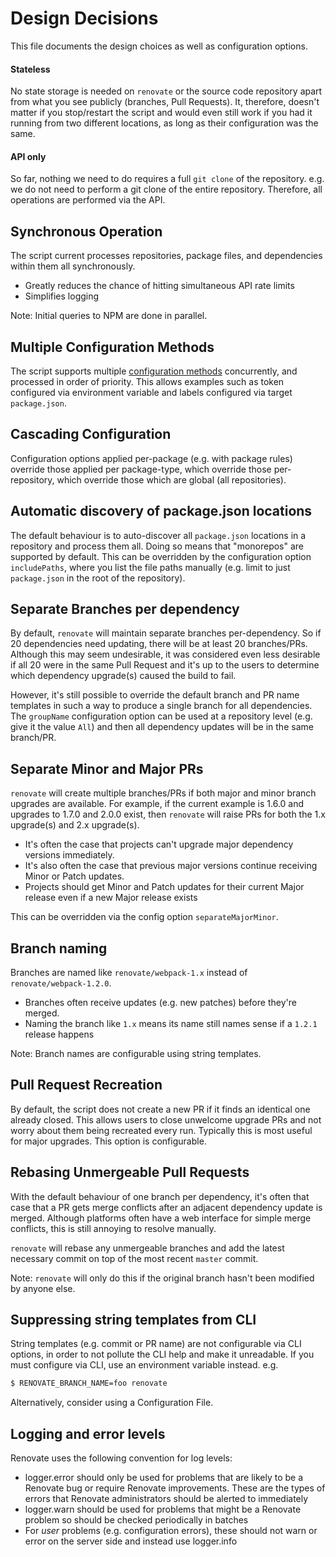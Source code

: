 # Design Decisions

This file documents the design choices as well as configuration options.

#### Stateless

No state storage is needed on `renovate` or the source code repository apart
from what you see publicly (branches, Pull Requests). It, therefore, doesn't
matter if you stop/restart the script and would even still work if you had it
running from two different locations, as long as their configuration was the
same.

#### API only

So far, nothing we need to do requires a full `git clone` of the repository.
e.g. we do not need to perform a git clone of the entire repository. Therefore,
all operations are performed via the API.

## Synchronous Operation

The script current processes repositories, package files, and dependencies
within them all synchronously.

- Greatly reduces the chance of hitting simultaneous API rate limits
- Simplifies logging

Note: Initial queries to NPM are done in parallel.

## Multiple Configuration Methods

The script supports multiple [configuration methods](configuration.md)
concurrently, and processed in order of priority. This allows examples such as
token configured via environment variable and labels configured via target
`package.json`.

## Cascading Configuration

Configuration options applied per-package (e.g. with package rules) override those applied per
package-type, which override those per-repository, which override those which
are global (all repositories).

## Automatic discovery of package.json locations

The default behaviour is to auto-discover all `package.json` locations in a
repository and process them all. Doing so means that "monorepos" are supported
by default. This can be overridden by the configuration option `includePaths`,
where you list the file paths manually (e.g. limit to just `package.json` in the root of the repository).

## Separate Branches per dependency

By default, `renovate` will maintain separate branches per-dependency. So if 20
dependencies need updating, there will be at least 20 branches/PRs. Although
this may seem undesirable, it was considered even less desirable if all 20 were
in the same Pull Request and it's up to the users to determine which dependency
upgrade(s) caused the build to fail.

However, it's still possible to override the default branch and PR name
templates in such a way to produce a single branch for all dependencies. The
`groupName` configuration option can be used at a repository level (e.g. give it
the value `All`) and then all dependency updates will be in the same branch/PR.

## Separate Minor and Major PRs

`renovate` will create multiple branches/PRs if both major and minor branch upgrades
are available. For example, if the current example is 1.6.0 and upgrades to 1.7.0
and 2.0.0 exist, then `renovate` will raise PRs for both the 1.x upgrade(s) and
2.x upgrade(s).

- It's often the case that projects can't upgrade major dependency versions
  immediately.
- It's also often the case that previous major versions continue receiving Minor
  or Patch updates.
- Projects should get Minor and Patch updates for their current Major release
  even if a new Major release exists

This can be overridden via the config option `separateMajorMinor`.

## Branch naming

Branches are named like `renovate/webpack-1.x` instead of
`renovate/webpack-1.2.0`.

- Branches often receive updates (e.g. new patches) before they're merged.
- Naming the branch like `1.x` means its name still names sense if a `1.2.1`
  release happens

Note: Branch names are configurable using string templates.

## Pull Request Recreation

By default, the script does not create a new PR if it finds an identical one
already closed. This allows users to close unwelcome upgrade PRs and not worry about
them being recreated every run. Typically this is most useful for major
upgrades. This option is configurable.

## Rebasing Unmergeable Pull Requests

With the default behaviour of one branch per dependency, it's often that case
that a PR gets merge conflicts after an adjacent dependency update is merged.
Although platforms often have a web interface for simple merge conflicts, this is
still annoying to resolve manually.

`renovate` will rebase any unmergeable branches and add the latest necessary
commit on top of the most recent `master` commit.

Note: `renovate` will only do this if the original branch hasn't been modified
by anyone else.

## Suppressing string templates from CLI

String templates (e.g. commit or PR name) are not configurable via CLI options,
in order to not pollute the CLI help and make it unreadable. If you must
configure via CLI, use an environment variable instead. e.g.

```sh
$ RENOVATE_BRANCH_NAME=foo renovate
```

Alternatively, consider using a Configuration File.

## Logging and error levels

Renovate uses the following convention for log levels:

- logger.error should only be used for problems that are likely to be a Renovate bug or require Renovate improvements. These are the types of errors that Renovate administrators should be alerted to immediately
- logger.warn should be used for problems that might be a Renovate problem so should be checked periodically in batches
- For _user_ problems (e.g. configuration errors), these should not warn or error on the server side and instead use logger.info
